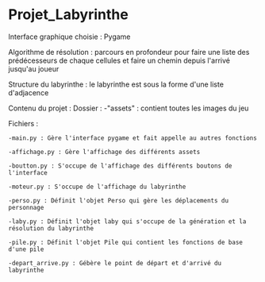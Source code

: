 # Projet_Labyrinthe


Interface graphique choisie : Pygame

Algorithme de résolution : parcours en profondeur pour faire une liste des prédécesseurs de chaque cellules et faire un chemin depuis l'arrivé jusqu'au joueur

Structure du labyrinthe : le labyrinthe est sous la forme d'une liste d'adjacence


Contenu du projet :
Dossier : 
  -"assets" : contient toutes les images du jeu

Fichiers :

    -main.py : Gère l'interface pygame et fait appelle au autres fonctions

    -affichage.py : Gère l'affichage des différents assets 

    -boutton.py : S'occupe de l'affichage des différents boutons de l'interface

    -moteur.py : S'occupe de l'affichage du labyrinthe

    -perso.py : Définit l'objet Perso qui gère les déplacements du personnage

    -laby.py : Définit l'objet laby qui s'occupe de la génération et la résolution du labyrinthe

    -pile.py : Définit l'objet Pile qui contient les fonctions de base d'une pile 

    -depart_arrive.py : Gébère le point de départ et d'arrivé du labyrinthe
